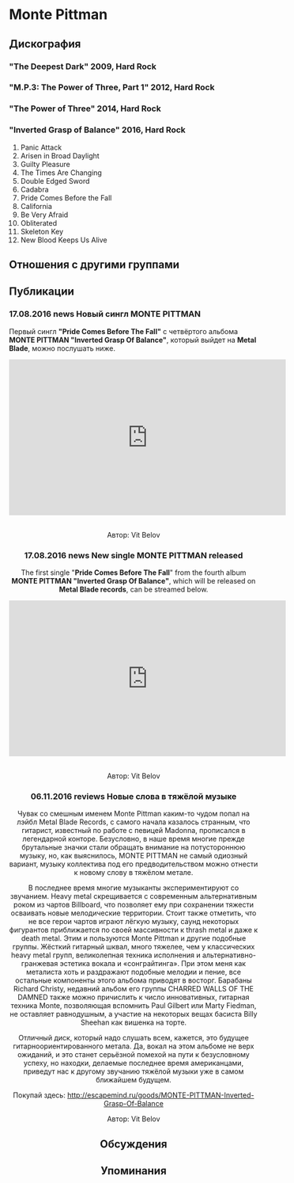 # Monte Pittman



## Дискография

### "The Deepest Dark" 2009, Hard Rock



### "M.P.3: The Power of Three, Part 1" 2012, Hard Rock



### "The Power of Three" 2014, Hard Rock



### "Inverted Grasp of Balance" 2016, Hard Rock

01. Panic Attack
02. Arisen in Broad Daylight
03. Guilty Pleasure
04. The Times Are Changing
05. Double Edged Sword
06. Cadabra
07. Pride Comes Before the Fall
08. California
09. Be Very Afraid
10. Obliterated
11. Skeleton Key
12. New Blood Keeps Us Alive


## Отношения с другими группами


## Публикации

### 17.08.2016 news Новый сингл MONTE PITTMAN

<p>Первый сингл <strong>"Pride Comes Before The Fall"</strong> с четвёртого альбома<strong> MONTE PITTMAN "Inverted Grasp Of Balance"</strong>, который выйдет на <strong>Metal Blade</strong>, можно послушать ниже.</p><p><center><iframe width="560" height="315" src="https://www.youtube.com/embed/dC80RQAcYNw" frameborder="0" allowfullscreen></iframe>&nbsp;</p>
Автор: Vit Belov

### 17.08.2016 news New single MONTE PITTMAN released

<p>The first single "<strong>Pride Comes Before The Fall</strong>" from the fourth album<strong> MONTE PITTMAN "Inverted Grasp Of Balance"</strong>, which will be released on <strong>Metal Blade records</strong>, can be streamed below.</p><p><center><iframe width="560" height="315" src="https://www.youtube.com/embed/dC80RQAcYNw" frameborder="0" allowfullscreen></iframe>&nbsp;</p>
Автор: Vit Belov

### 06.11.2016 reviews Новые слова в тяжёлой музыке

<p>Чувак со смешным именем Monte Pittman каким-то чудом попал на лэйбл Metal Blade Records, с самого начала казалось странным, что гитарист, известный по работе с певицей Madonna, прописался в легендарной конторе. Безусловно, в наше время многие прежде брутальные значки стали обращать внимание на потустороннюю музыку, но, как выяснилось, MONTE PITTMAN не самый одиозный вариант, музыку коллектива под его предводительством можно отнести к новому слову в тяжёлом метале.</p><p>В последнее время многие музыканты экспериментируют со звучанием. Heavy metal скрещивается с современным альтернативным роком из чартов Billboard, что позволяет ему при сохранении тяжести осваивать новые мелодические территории. Стоит также отметить, что не все герои чартов играют лёгкую музыку, саунд некоторых фигурантов приближается по своей массивности к thrash metal и даже к death metal. Этим и пользуются Monte Pittman и другие подобные группы. Жёсткий гитарный шквал, много тяжелее, чем у классических heavy metal групп, великолепная техника исполнения и альтернативно-гранжевая эстетика вокала и «сонграйтинга». При этом меня как металиста хоть и раздражают подобные мелодии и пение, все остальные компоненты этого альбома приводят в восторг. Барабаны Richard Christy, недавний альбом его группы CHARRED WALLS OF THE DAMNED также можно причислить к число инновативных, гитарная техника Monte, позволяющая вспомнить Paul Gilbert или Marty Fiedman, не оставляет равнодушным, а участие на некоторых вещах басиста Billy Sheehan как вишенка на торте.</p><p>Отличный диск, который надо слушать всем, кажется, это будущее гитарноориентированного метала. Да, вокал на этом альбоме не верх ожиданий, и это станет серьёзной помехой на пути к безусловному успеху, но находки, делаемые последнее время американцами, приведут нас к другому звучанию тяжёлой музыки уже в самом ближайшем будущем.</p><p>Покупай здесь: <a href="http://escapemind.ru/goods/MONTE-PITTMAN-Inverted-Grasp-Of-Balance">http://escapemind.ru/goods/MONTE-PITTMAN-Inverted-Grasp-Of-Balance</a></p>
Автор: Vit Belov


## Обсуждения


## Упоминания

